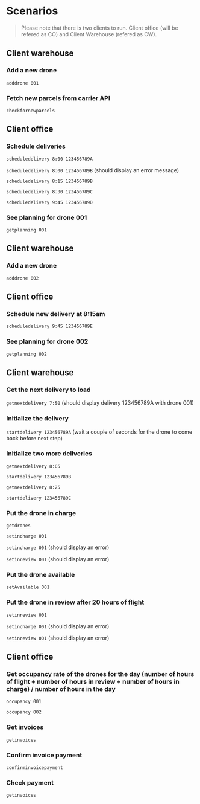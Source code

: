 # Scenarios

> Please note that there is two clients to run. Client office (will be refered as CO) and Client Warehouse (refered as CW).

## Client warehouse
### Add a new drone
`adddrone 001`
### Fetch new parcels from carrier API
`checkfornewparcels`

## Client office
### Schedule deliveries
`scheduledelivery 8:00 123456789A`

`scheduledelivery 8:00 123456789B` (should display an error message)

`scheduledelivery 8:15 123456789B`

`scheduledelivery 8:30 123456789C`

`scheduledelivery 9:45 123456789D`

### See planning for drone 001
`getplanning 001`

## Client warehouse
### Add a new drone
`adddrone 002`

## Client office
### Schedule new delivery at 8:15am
`scheduledelivery 9:45 123456789E` 

### See planning for drone 002
`getplanning 002`

## Client warehouse
### Get the next delivery to load
`getnextdelivery 7:50` (should display delivery 123456789A with drone 001)
### Initialize the delivery
`startdelivery 123456789A` (wait a couple of seconds for the drone to come back before next step)
### Initialize two more deliveries
`getnextdelivery 8:05`

`startdelivery 123456789B`

`getnextdelivery 8:25`

`startdelivery 123456789C`

### Put the drone in charge

`getdrones`

`setincharge 001`

`setincharge 001` (should display an error)

`setinreview 001` (should display an error)

### Put the drone available
`setAvailable 001`

### Put the drone in review after 20 hours of flight
`setinreview 001`

`setincharge 001` (should display an error)

`setinreview 001` (should display an error)

## Client office
### Get occupancy rate of the drones for the day (number of hours of flight + number of hours in review + number of hours in charge) / number of hours in the day
`occupancy 001`

`occupancy 002`

### Get invoices
`getinvoices`

### Confirm invoice payment
`confirminvoicepayment`

### Check payment
`getinvoices`